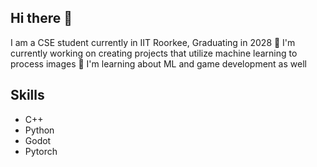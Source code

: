 ## Hi there 👋
I am a CSE student currently in IIT Roorkee, Graduating in 2028
🔭 I'm currently working on creating projects that utilize machine learning to process images
🌱 I'm learning about ML and game development as well 

## Skills
- C++
- Python
- Godot
- Pytorch 
<!--
**ManjotSingh08x/ManjotSingh08x** is a ✨ _special_ ✨ repository because its `README.md` (this file) appears on your GitHub profile.

Here are some ideas to get you started:

- 🔭 I’m currently working on ...
- 🌱 I’m currently learning ...
- 👯 I’m looking to collaborate on ...
- 🤔 I’m looking for help with ...
- 💬 Ask me about ...
- 📫 How to reach me: ...
- 😄 Pronouns: ...
- ⚡ Fun fact: ...
-->

